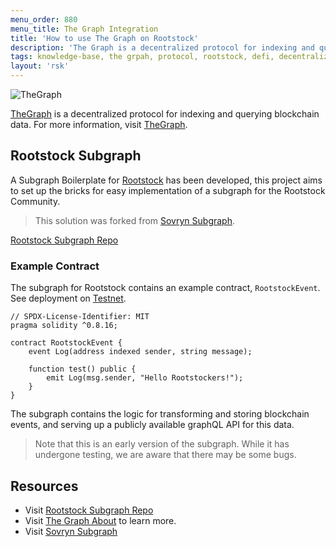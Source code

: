 ```yaml
---
menu_order: 880
menu_title: The Graph Integration
title: 'How to use The Graph on Rootstock'
description: 'The Graph is a decentralized protocol for indexing and querying blockchain data. The Rootstock subgraph project aims to set up the bricks for easy implementation of a subgraph for the Rootstock Community'
tags: knowledge-base, the grpah, protocol, rootstock, defi, decentralized
layout: 'rsk'
---
```


![TheGraph](/assets/img/kb/the-graph/logo.png) 

[TheGraph](https://thegraph.com/) is a decentralized protocol for indexing and querying blockchain data. For more information, visit [TheGraph](https://thegraph.com/docs/en/about/).

## Rootstock Subgraph

A Subgraph Boilerplate for [Rootstock](https://github.com/rsksmart/rootstock-subgraph) has been developed, this project aims to set up the bricks for easy implementation of a subgraph for the Rootstock Community. 

> This solution was forked from [Sovryn Subgraph](https://github.com/DistributedCollective/Sovryn-subgraph). 

<div class="btn-container">
  <span></span>
    <a class="green" href="https://github.com/rsksmart/rootstock-subgraph">Rootstock Subgraph Repo</a>
</div>

### Example Contract

The subgraph for Rootstock contains an example contract, `RootstockEvent`. See deployment on [Testnet](https://explorer.testnet.rsk.co/address/0x8b73111467242aa8829bb17765718c3749df472b).

```solidity
// SPDX-License-Identifier: MIT
pragma solidity ^0.8.16;

contract RootstockEvent {    
    event Log(address indexed sender, string message);

    function test() public {
        emit Log(msg.sender, "Hello Rootstockers!");        
    }
}
```

The subgraph contains the logic for transforming and storing blockchain events, and serving up a publicly available graphQL API for this data.

> Note that this is an early version of the subgraph. While it has undergone testing, we are aware that there may be some bugs.

## Resources

- Visit [Rootstock Subgraph Repo](https://github.com/rsksmart/rootstock-subgraph)
- Visit [The Graph About](https://thegraph.com/docs/en/about/) to learn more.
- Visit [Sovryn Subgraph](https://github.com/DistributedCollective/Sovryn-subgraph)